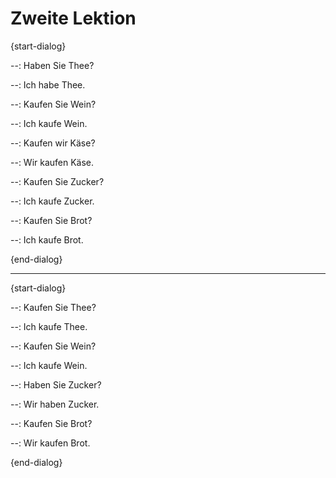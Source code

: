# Zweite Lektion

{start-dialog}

--:
  Haben Sie Thee?

--:
  Ich habe Thee.

--:
  Kaufen Sie Wein?

--:
  Ich kaufe Wein.

--:
  Kaufen wir Käse?

--:
  Wir kaufen Käse.

--:
  Kaufen Sie Zucker?

--:
  Ich kaufe Zucker.

--:
  Kaufen Sie Brot?

--:
  Ich kaufe Brot.

{end-dialog}

---

{start-dialog}

--:
  Kaufen Sie Thee?

--:
  Ich kaufe Thee.

--:
  Kaufen Sie Wein?

--:
  Ich kaufe Wein.

--:
  Haben Sie Zucker?

--:
  Wir haben Zucker.

--:
  Kaufen Sie Brot?

--:
  Wir kaufen Brot.

{end-dialog}
